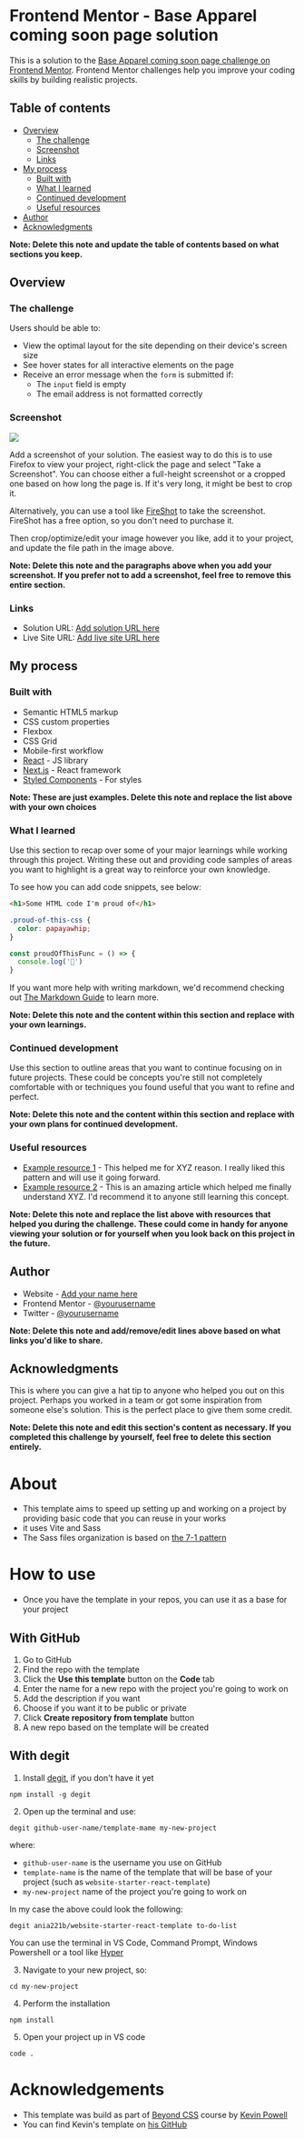 # Frontend Mentor - Base Apparel coming soon page solution

This is a solution to the [Base Apparel coming soon page challenge on Frontend Mentor](https://www.frontendmentor.io/challenges/base-apparel-coming-soon-page-5d46b47f8db8a7063f9331a0). Frontend Mentor challenges help you improve your coding skills by building realistic projects.

## Table of contents

- [Overview](#overview)
  - [The challenge](#the-challenge)
  - [Screenshot](#screenshot)
  - [Links](#links)
- [My process](#my-process)
  - [Built with](#built-with)
  - [What I learned](#what-i-learned)
  - [Continued development](#continued-development)
  - [Useful resources](#useful-resources)
- [Author](#author)
- [Acknowledgments](#acknowledgments)

**Note: Delete this note and update the table of contents based on what sections you keep.**

## Overview

### The challenge

Users should be able to:

- View the optimal layout for the site depending on their device's screen size
- See hover states for all interactive elements on the page
- Receive an error message when the `form` is submitted if:
  - The `input` field is empty
  - The email address is not formatted correctly

### Screenshot

![](./screenshot.jpg)

Add a screenshot of your solution. The easiest way to do this is to use Firefox to view your project, right-click the page and select "Take a Screenshot". You can choose either a full-height screenshot or a cropped one based on how long the page is. If it's very long, it might be best to crop it.

Alternatively, you can use a tool like [FireShot](https://getfireshot.com/) to take the screenshot. FireShot has a free option, so you don't need to purchase it.

Then crop/optimize/edit your image however you like, add it to your project, and update the file path in the image above.

**Note: Delete this note and the paragraphs above when you add your screenshot. If you prefer not to add a screenshot, feel free to remove this entire section.**

### Links

- Solution URL: [Add solution URL here](https://your-solution-url.com)
- Live Site URL: [Add live site URL here](https://your-live-site-url.com)

## My process

### Built with

- Semantic HTML5 markup
- CSS custom properties
- Flexbox
- CSS Grid
- Mobile-first workflow
- [React](https://reactjs.org/) - JS library
- [Next.js](https://nextjs.org/) - React framework
- [Styled Components](https://styled-components.com/) - For styles

**Note: These are just examples. Delete this note and replace the list above with your own choices**

### What I learned

Use this section to recap over some of your major learnings while working through this project. Writing these out and providing code samples of areas you want to highlight is a great way to reinforce your own knowledge.

To see how you can add code snippets, see below:

```html
<h1>Some HTML code I'm proud of</h1>
```

```css
.proud-of-this-css {
  color: papayawhip;
}
```

```js
const proudOfThisFunc = () => {
  console.log('🎉')
}
```

If you want more help with writing markdown, we'd recommend checking out [The Markdown Guide](https://www.markdownguide.org/) to learn more.

**Note: Delete this note and the content within this section and replace with your own learnings.**

### Continued development

Use this section to outline areas that you want to continue focusing on in future projects. These could be concepts you're still not completely comfortable with or techniques you found useful that you want to refine and perfect.

**Note: Delete this note and the content within this section and replace with your own plans for continued development.**

### Useful resources

- [Example resource 1](https://www.example.com) - This helped me for XYZ reason. I really liked this pattern and will use it going forward.
- [Example resource 2](https://www.example.com) - This is an amazing article which helped me finally understand XYZ. I'd recommend it to anyone still learning this concept.

**Note: Delete this note and replace the list above with resources that helped you during the challenge. These could come in handy for anyone viewing your solution or for yourself when you look back on this project in the future.**

## Author

- Website - [Add your name here](https://www.your-site.com)
- Frontend Mentor - [@yourusername](https://www.frontendmentor.io/profile/yourusername)
- Twitter - [@yourusername](https://www.twitter.com/yourusername)

**Note: Delete this note and add/remove/edit lines above based on what links you'd like to share.**

## Acknowledgments

This is where you can give a hat tip to anyone who helped you out on this project. Perhaps you worked in a team or got some inspiration from someone else's solution. This is the perfect place to give them some credit.

**Note: Delete this note and edit this section's content as necessary. If you completed this challenge by yourself, feel free to delete this section entirely.**

# About

- This template aims to speed up setting up and working on a project by providing basic code that you can reuse in your works
- it uses Vite and Sass
- The Sass files organization is based on [the 7-1 pattern](https://sass-guidelin.es/#the-7-1-pattern)

# How to use

- Once you have the template in your repos, you can use it as a base for your project

## With GitHub

1. Go to GitHub
2. Find the repo with the template
3. Click the **Use this template** button on the **Code** tab
4. Enter the name for a new repo with the project you're going to work on
5. Add the description if you want
6. Choose if you want it to be public or private
7. Click **Create repository from template** button
8. A new repo based on the template will be created

## With degit

1. Install [degit](https://github.com/Rich-Harris/degit), if you don't have it yet

```
npm install -g degit
```

2. Open up the terminal and use:

```
degit github-user-name/template-mame my-new-project
```

where:

- `github-user-name` is the username you use on GitHub
- `template-name` is the name of the template that will be base of your project (such as `website-starter-react-template`)
- `my-new-project` name of the project you're going to work on

In my case the above could look the following:

```
degit ania221b/website-starter-react-template to-do-list
```

You can use the terminal in VS Code, Command Prompt, Windows Powershell or a tool like [Hyper](https://hyper.is/)

3. Navigate to your new project, so:

```
cd my-new-project
```

4. Perform the installation

```
npm install
```

5. Open your project up in VS code

```
code .
```

# Acknowledgements

- This template was build as part of [Beyond CSS](https://www.beyondcss.dev/) course by [Kevin Powell](https://www.kevinpowell.co/)
- You can find Kevin's template on [his GitHub](https://github.com/kevin-powell)
